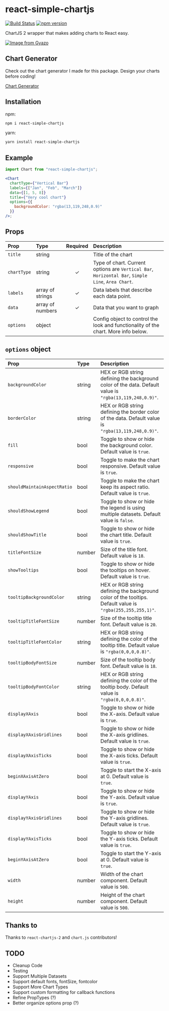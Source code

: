 # react-simple-chartjs

[![Build Status](https://travis-ci.com/chernandez7/react-simple-chartjs.svg?branch=master)](https://travis-ci.com/chernandez7/react-simple-chartjs) [![npm version](https://badge.fury.io/js/react-simple-chartjs.svg)](https://badge.fury.io/js/react-simple-chartjs)

ChartJS 2 wrapper that makes adding charts to React easy.

[![Image from Gyazo](https://i.gyazo.com/4099926cb028008d814d7461b9121b94.png)](https://chrishernandez.io/chartjs/)

## Chart Generator

Check out the chart generator I made for this package. Design your charts before coding!

[Chart Generator](https://chrishernandez.io/chartjs/)

## Installation

npm:

```sh
npm i react-simple-chartjs
```

yarn:

```sh
yarn install react-simple-chartjs
```

## Example

```jsx
import Chart from "react-simple-chartjs";

<Chart
  chartType={"Vertical Bar"}
  labels={["Jan", "Feb", "March"]}
  data={[1, 5, 8]}
  title={"Very cool chart"}
  options={{
    backgroundColor: "rgba(13,119,248,0.9)"
  }}
/>;
```

## Props

| Prop        | Type             | Required | Description                                                                                       |
| :---------- | :--------------- | :------: | :------------------------------------------------------------------------------------------------ |
| `title`     | string           |          | Title of the chart                                                                                |
| `chartType` | string           |    ✓     | Type of chart. Current options are `Vertical Bar`, `Horizontal Bar`, `Simple Line`, `Area Chart`. |
| `labels`    | array of strings |    ✓     | Data labels that describe each data point.                                                        |
| `data`      | array of numbers |    ✓     | Data that you want to graph                                                                       |
| `options`   | object           |          | Config object to control the look and functionality of the chart. More info below.                |

## `options` object

| Prop                        | Type   | Description                                                                                                |
| :-------------------------- | :----- | :--------------------------------------------------------------------------------------------------------- |
| `backgroundColor`           | string | HEX or RGB string defining the background color of the data. Default value is `"rgba(13,119,248,0.9)"`.    |
| `borderColor`               | string | HEX or RGB string defining the border color of the data. Default value is `"rgba(13,119,248,0.9)"`.        |
| `fill`                      | bool   | Toggle to show or hide the background color. Default value is `true`.                                      |
| `responsive`                | bool   | Toggle to make the chart responsive. Default value is `true`.                                              |
| `shouldMaintainAspectRatio` | bool   | Toggle to make the chart keep its aspect ratio. Default value is `true`.                                   |
| `shouldShowLegend`          | bool   | Toggle to show or hide the legend is using multiple datasets. Default value is `false`.                    |
| `shouldShowTitle`           | bool   | Toggle to show or hide the chart title. Default value is `true`.                                           |
| `titleFontSize`             | number | Size of the title font. Default value is `18`.                                                             |
| `showTooltips`              | bool   | Toggle to show or hide the tooltips on hover. Default value is `true`.                                     |
| `tooltipBackgroundColor`    | string | HEX or RGB string defining the background color of the tooltips. Default value is `"rgba(255,255,255,1)"`. |
| `tooltipTitleFontSize`      | number | Size of the tooltip title font. Default value is `20`.                                                     |
| `tooltipTitleFontColor`     | string | HEX or RGB string defining the color of the tooltip title. Default value is `"rgba(0,0,0,0.8)"`.           |
| `tooltipBodyFontSize`       | number | Size of the tooltip body font. Default value is `18`.                                                      |
| `tooltipBodyFontColor`      | string | HEX or RGB string defining the color of the tooltip body. Default value is `"rgba(0,0,0,0.8)"`.            |
| `displayXAxis`              | bool   | Toggle to show or hide the X-axis. Default value is `true`.                                                |
| `displayXAxisGridlines`     | bool   | Toggle to show or hide the X-axis gridlines. Default value is `true`.                                      |
| `displayXAxisTicks`         | bool   | Toggle to show or hide the X-axis ticks. Default value is `true`.                                          |
| `beginXAxisAtZero`          | bool   | Toggle to start the X-axis at 0. Default value is `true`.                                                  |
| `displayYAxis`              | bool   | Toggle to show or hide the Y-axis. Default value is `true`.                                                |
| `displayYAxisGridlines`     | bool   | Toggle to show or hide the Y-axis gridlines. Default value is `true`.                                      |
| `displayYAxisTicks`         | bool   | Toggle to show or hide the Y-axis ticks. Default value is `true`.                                          |
| `beginYAxisAtZero`          | bool   | Toggle to start the Y-axis at 0. Default value is `true`.                                                  |
| `width`                     | number | Width of the chart component. Default value is `500`.                                                      |
| `height`                    | number | Height of the chart component. Default value is `500`.                                                     |

## Thanks to

Thanks to `react-chartjs-2` and `chart.js` contributors!

## TODO

- Cleanup Code
- Testing
- Support Multiple Datasets
- Support default fonts, fontSize, fontcolor
- Support More Chart Types
- Support custom formatting for callback functions
- Refine PropTypes (?)
- Better organize options prop (?)
